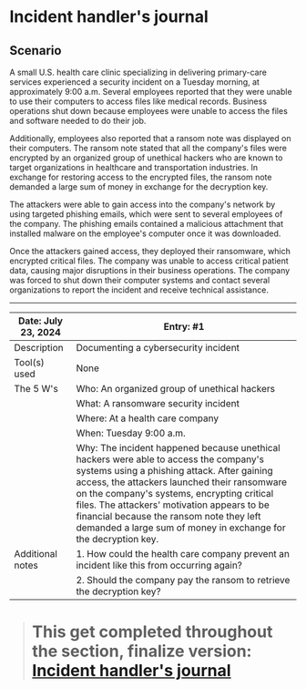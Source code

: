 # Incident handler's journal

## Scenario

A small U.S. health care clinic specializing in delivering primary-care services experienced a security incident on a Tuesday morning, at approximately 9:00 a.m. Several employees reported that they were unable to use their computers to access files like medical records. Business operations shut down because employees were unable to access the files and software needed to do their job.

Additionally, employees also reported that a ransom note was displayed on their computers. The ransom note stated that all the company's files were encrypted by an organized group of unethical hackers who are known to target organizations in healthcare and transportation industries. In exchange for restoring access to the encrypted files, the ransom note demanded a large sum of money in exchange for the decryption key. 

The attackers were able to gain access into the company's network by using targeted phishing emails, which were sent to several employees of the company. The phishing emails contained a malicious attachment that installed malware on the employee's computer once it was downloaded.

Once the attackers gained access, they deployed their ransomware, which encrypted critical files. The company was unable to access critical patient data, causing major disruptions in their business operations. The company was forced to shut down their computer systems and contact several organizations to report the incident and receive technical assistance.

---

| Date: July 23, 2024 | Entry: #1 |
| -------------------| ---------|
| Description | Documenting a cybersecurity incident |
| Tool(s) used | None |
| The 5 W's | Who: An organized group of unethical hackers
| | What: A ransomware security incident 
| | Where: At a health care company
| | When: Tuesday 9:00 a.m.
| | Why: The incident happened because unethical hackers were able to access the company's systems using a phishing attack. After gaining access, the attackers launched their ransomware on the company's systems, encrypting critical files. The attackers' motivation appears to be financial because the ransom note they left demanded a large sum of money in exchange for the decryption key.|
| Additional notes | 1. How could the health care company prevent an incident like this from occurring again?
| | 2. Should the company pay the ransom to retrieve the decryption key?

> # This get completed throughout the section, finalize version: [Incident handler's journal](https://docs.google.com/document/d/1a-sobzz3VQgXRw5OugwNkksyw5Hty1Px2rn6s2WJ1h8/edit?usp=sharing)
